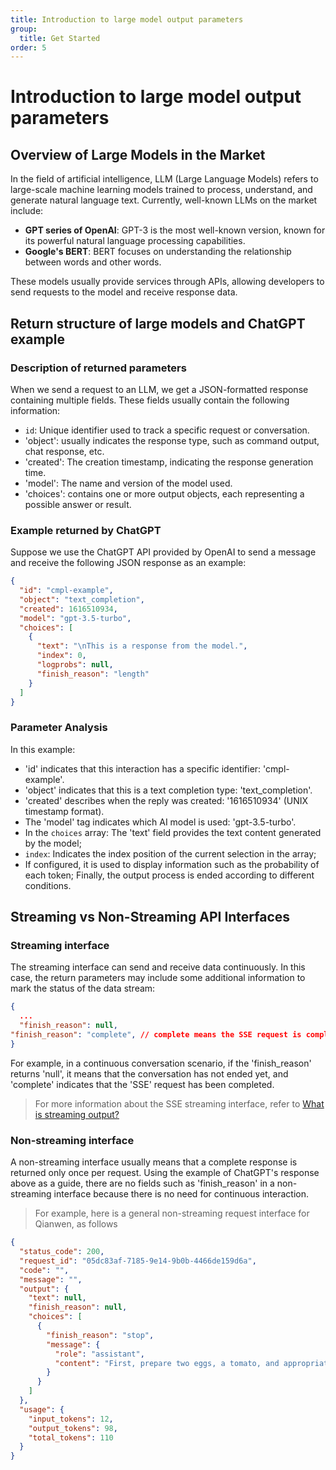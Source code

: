 ```yaml
---
title: Introduction to large model output parameters
group:
  title: Get Started
order: 5
---
```


# Introduction to large model output parameters

## Overview of Large Models in the Market

In the field of artificial intelligence, LLM (Large Language Models) refers to large-scale machine learning models trained to process, understand, and generate natural language text. Currently, well-known LLMs on the market include:

- **GPT series of OpenAI**: GPT-3 is the most well-known version, known for its powerful natural language processing capabilities.
- **Google's BERT**: BERT focuses on understanding the relationship between words and other words.

These models usually provide services through APIs, allowing developers to send requests to the model and receive response data.

## Return structure of large models and ChatGPT example

### Description of returned parameters

When we send a request to an LLM, we get a JSON-formatted response containing multiple fields. These fields usually contain the following information:

- `id`: Unique identifier used to track a specific request or conversation.
- 'object': usually indicates the response type, such as command output, chat response, etc.
- 'created': The creation timestamp, indicating the response generation time.
- 'model': The name and version of the model used.
- 'choices': contains one or more output objects, each representing a possible answer or result.

### Example returned by ChatGPT

Suppose we use the ChatGPT API provided by OpenAI to send a message and receive the following JSON response as an example:

```json
{
  "id": "cmpl-example",
  "object": "text_completion",
  "created": 1616510934,
  "model": "gpt-3.5-turbo",
  "choices": [
    {
      "text": "\nThis is a response from the model.",
      "index": 0,
      "logprobs": null,
      "finish_reason": "length"
    }
  ]
}
```

### Parameter Analysis

In this example:

- 'id' indicates that this interaction has a specific identifier: 'cmpl-example'.
- 'object' indicates that this is a text completion type: 'text_completion'.
- 'created' describes when the reply was created: '1616510934' (UNIX timestamp format).
- The 'model' tag indicates which AI model is used: 'gpt-3.5-turbo'.
- In the `choices` array: The 'text' field provides the text content generated by the model;
- `index`: Indicates the index position of the current selection in the array;
- If configured, it is used to display information such as the probability of each token; Finally, the output process is ended according to different conditions.

## Streaming vs Non-Streaming API Interfaces

### Streaming interface

The streaming interface can send and receive data continuously. In this case, the return parameters may include some additional information to mark the status of the data stream:

```json
{
  ...
  "finish_reason": null,
"finish_reason": "complete", // complete means the SSE request is complete
}
```

For example, in a continuous conversation scenario, if the 'finish_reason' returns 'null', it means that the conversation has not ended yet, and 'complete' indicates that the 'SSE' request has been completed.

> For more information about the SSE streaming interface, refer to [What is streaming output?](./sse.md)

### Non-streaming interface

A non-streaming interface usually means that a complete response is returned only once per request. Using the example of ChatGPT's response above as a guide, there are no fields such as 'finish_reason' in a non-streaming interface because there is no need for continuous interaction.

> For example, here is a general non-streaming request interface for Qianwen, as follows

```json
{
  "status_code": 200,
  "request_id": "05dc83af-7185-9e14-9b0b-4466de159d6a",
  "code": "",
  "message": "",
  "output": {
    "text": null,
    "finish_reason": null,
    "choices": [
      {
        "finish_reason": "stop",
        "message": {
          "role": "assistant",
          "content": "First, prepare two eggs, a tomato, and appropriate amounts of salt, sugar, cooking wine, and soy sauce. Whisk the eggs in a bowl and mix evenly. Cut the tomato into pieces. Add oil to the pot and heat it. Add the egg mixture and stir-fry until golden brown. Remove and set aside. Add oil to the pot and heat it. Add the tomato pieces and stir-fry evenly. Add appropriate amounts of salt, sugar, cooking wine, and soy sauce. Stir-fry until the tomatoes are soft and mushy. Add the fried eggs and stir-fry evenly."
        }
      }
    ]
  },
  "usage": {
    "input_tokens": 12,
    "output_tokens": 98,
    "total_tokens": 110
  }
}
```
